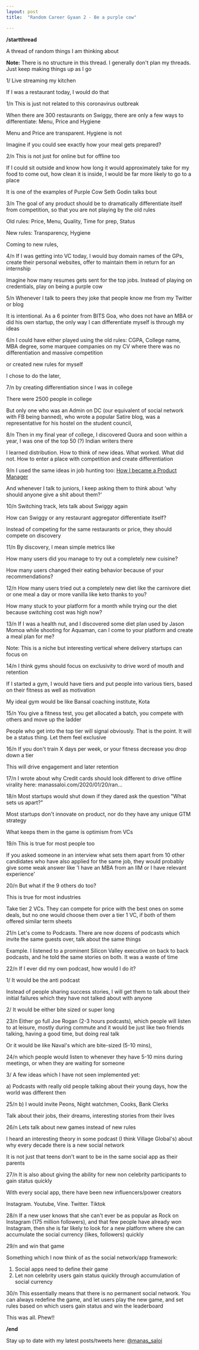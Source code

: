 ```yaml
---
layout: post
title:  "Random Career Gyaan 2 - Be a purple cow"

---
```


**/startthread**

A thread of random things I am thinking about

**Note:** There is no structure in this thread. I generally don't plan my threads. Just keep making things up as I go

1/ Live streaming my kitchen

If I was a restaurant today, I would do that

1/n
This is just not related to this coronavirus outbreak

When there are 300 restaurants on Swiggy, there are only a few ways to differentiate: Menu, Price and Hygiene

Menu and Price are transparent. Hygiene is not

Imagine if you could see exactly how your meal gets prepared?

2/n
This is not just for online but for offline too

If I could sit outside and know how long it would approximately take for my food to come out, how clean it is inside, I would be far more likely to go to a place

It is one of the examples of Purple Cow Seth Godin talks bout

3/n
The goal of any product should be to dramatically differentiate itself from competition, so that you are not playing by the old rules

Old rules: Price, Menu, Quality, Time for prep, Status

New rules: Transparency, Hygiene

Coming to new rules,

4/n
If I was getting into VC today, I would buy domain names of the GPs, create their personal websites, offer to maintain them in return for an internship

Imagine how many resumes gets sent for the top jobs. Instead of playing on credentials, play on being a purple cow

5/n
Whenever I talk to peers they joke that people know me from my Twitter or blog

It is intentional. As a 6 pointer from BITS Goa, who does not have an MBA or did his own startup, the only way I can differentiate myself is through my ideas

6/n
I could have either played using the old rules: CGPA, College name, MBA degree, some marquee companies on my CV where there was no differentiation and massive competition

or created new rules for myself

I chose to do the later,

7/n
by creating differentiation since I was in college

There were 2500 people in college

But only one who was an Admin on DC (our equivalent of social network with FB being banned), who wrote a popular Satire blog, was a representative for his hostel on the student council,

8/n
Then in my final year of college, I discovered Quora and soon within a year, I was one of the top 50 (?) Indian writers there

I learned distribution. How to think of new ideas. What worked. What did not. How to enter a place with competition and create differentiation

9/n
I used the same ideas in job hunting too: [How I became a Product Manager](https://www.linkedin.com/pulse/how-i-became-product-manager-manas-j-saloi/)

And whenever I talk to juniors, I keep asking them to think about 'why should anyone give a shit about them?'

10/n
Switching track, lets talk about Swiggy again

How can Swiggy or any restaurant aggregator differentiate itself?

Instead of competing for the same restaurants or price, they should compete on discovery

11/n
By discovery, I mean simple metrics like

How many users did you manage to try out a completely new cuisine?

How many users changed their eating behavior because of your recommendations?

12/n
How many users tried out a completely new diet like the carnivore diet or one meal a day or more vanilla like keto thanks to you?

How many stuck to your platform for a month while trying our the diet because switching cost was high now?

13/n
If I was a health nut, and I discovered some diet plan used by Jason Momoa while shooting for Aquaman, can I come to your platform and create a meal plan for me?

Note: This is a niche but interesting vertical where delivery startups can focus on

14/n
I think gyms should focus on exclusivity to drive word of mouth and retention

If I started a gym, I would have tiers and put people into various tiers, based on their fitness as well as motivation

My ideal gym would be like Bansal coaching institute, Kota

15/n
You give a fitness test, you get allocated a batch, you compete with others and move up the ladder

People who get into the top tier will signal obviously. That is the point. It will be a status thing. Let them feel exclusive

16/n
If you don't train X days per week, or your fitness decrease you drop down a tier

This will drive engagement and later retention

17/n
I wrote about why Credit cards should look different to drive offline virality here: manassaloi.com/2020/01/20/ran…

18/n
Most startups would shut down if they dared ask the question "What sets us apart?"

Most startups don't innovate on product, nor do they have any unique GTM strategy

What keeps them in the game is optimism from VCs

19/n
This is true for most people too

If you asked someone in an interview what sets them apart from 10 other candidates who have also applied for the same job, they would probably give some weak answer like 'I have an MBA from an IIM or I have relevant experience'

20/n
But what if the 9 others do too?

This is true for most industries

Take tier 2 VCs. They can compete for price with the best ones on some deals, but no one would choose them over a tier 1 VC, if both of them offered similar term sheets

21/n
Let's come to Podcasts. There are now dozens of podcasts which invite the same guests over, talk about the same things

Example. I listened to a prominent Silicon Valley executive on back to back podcasts, and he told the same stories on both. It was a waste of time

22/n
If I ever did my own podcast, how would I do it?

1/ It would be the anti podcast

Instead of people sharing success stories, I will get them to talk about their initial failures which they have not talked about with anyone

2/ It would be either bite sized or super long

23/n
Either go full Joe Rogan (2-3 hours podcasts), which people will listen to at leisure, mostly during commute and it would be just like two friends talking, having a good time, but doing real talk

Or it would be like Naval's which are bite-sized (5-10 mins),

24/n
which people would listen to whenever they have 5-10 mins during meetings, or when they are waiting for someone

3/ A few ideas which I have not seen implemented yet:

a) Podcasts with really old people talking about their young days, how the world was different then

25/n
b) I would invite Peons, Night watchmen, Cooks, Bank Clerks

Talk about their jobs, their dreams, interesting stories from their lives

26/n
Lets talk about new games instead of new rules

I heard an interesting theory in some podcast (I think Village Global's) about why every decade there is a new social network

It is not just that teens don't want to be in the same social app as their parents

27/n
It is also about giving the ability for new non celebrity participants to gain status quickly

With every social app, there have been new influencers/power creators

Instagram. Youtube, Vine. Twitter. Tiktok

28/n
If a new user knows that she can't ever be as popular as Rock on Instagram (175 million followers), and that few people have already won Instagram, then she is far likely to look for a new platform where she can accumulate the social currency (likes, followers) quickly

29/n
and win that game

Something which I now think of as the social network/app framework:

1. Social apps need to define their game
2. Let non celebrity users gain status quickly through accumulation of social currency

30/n
This essentially means that there is no permanent social network. You can always redefine the game, and let users play the new game, and set rules based on which users gain status and win the leaderboard

This was all. Phew!!

**/end**


Stay up to date with my latest posts/tweets here: [@manas_saloi](http://twitter.com/manas_saloi)
